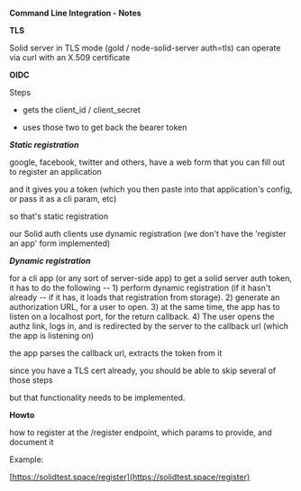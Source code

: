 **Command Line Integration - Notes**

**TLS**

Solid server in TLS mode \(gold / node-solid-server auth=tls\) can operate via curl with an X.509 certificate

**OIDC**

Steps

* gets the client\_id / client\_secret

* uses those two to get back the bearer token

_**Static registration**_

google, facebook, twitter and others, have a web form that you can fill out to register an application

and it gives you a token \(which you then paste into that application's config, or pass it as a cli param, etc\)

so that's static registration

our Solid auth clients use dynamic registration \(we don't have the 'register an app' form implemented\)

_**Dynamic registration**_

for a cli app \(or any sort of server-side app\) to get a solid server auth token, it has to do the following -- 1\) perform dynamic registration \(if it hasn't already -- if it has, it loads that registration from storage\). 2\) generate an authorization URL, for a user to open. 3\) at the same time, the app has to listen on a localhost port, for the return callback. 4\) The user opens the authz link, logs in, and is redirected by the server to the callback url \(which the app is listening on\)

the app parses the callback url, extracts the token from it

since you have a TLS cert already, you should be able to skip several of those steps

but that functionality needs to be implemented.

**Howto**

how to register at the /register endpoint, which params to provide, and document it

Example:

[https://solidtest.space/register](https://solidtest.space/register)

